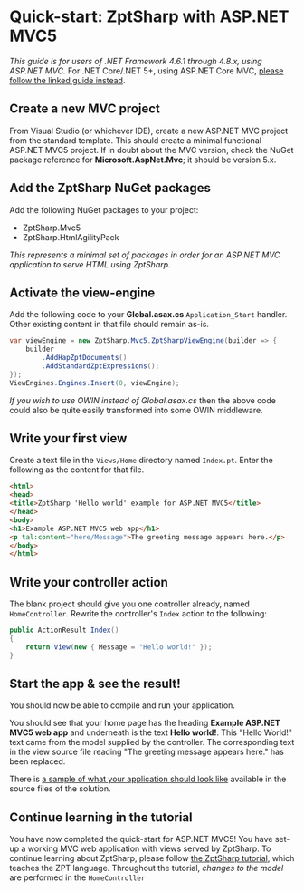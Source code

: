 # Quick-start: ZptSharp with AS<span>P.N</span>ET MVC5

_This guide is for users of .NET Framework 4.6.1 through 4.8.x, using AS<span>P.N</span>ET MVC._
For .NET Core/.NET 5+, using AS<span>P.N</span>ET Core MVC, [please follow the linked guide instead].

[please follow the linked guide instead]: ./MvcCore.md

## Create a new MVC project

From Visual Studio (or whichever IDE), create a new AS<span>P.N</span>ET MVC project from the standard template.
This should create a minimal functional AS<span>P.N</span>ET MVC5 project.
If in doubt about the MVC version, check the NuGet package reference for **Microsoft.AspNet.Mvc**; it should be version 5.x.

## Add the ZptSharp NuGet packages

Add the following NuGet packages to your project:

* ZptSharp.Mvc5
* ZptSharp.HtmlAgilityPack

_This represents a minimal set of packages in order for an AS<span>P.N</span>ET MVC application to serve HTML using ZptSharp._

## Activate the view-engine

Add the following code to your **Global.asax.cs** `Application_Start` handler.
Other existing content in that file should remain as-is.

```csharp
var viewEngine = new ZptSharp.Mvc5.ZptSharpViewEngine(builder => {
    builder
        .AddHapZptDocuments()
        .AddStandardZptExpressions();
});
ViewEngines.Engines.Insert(0, viewEngine);
```

_If you wish to use OWIN instead of Global.asax.cs_ then the above code could also be quite easily transformed into some OWIN middleware.

## Write your first view

Create a text file in the `Views/Home` directory named `Index.pt`.
Enter the following as the content for that file.

```html
<html>
<head>
<title>ZptSharp 'Hello world' example for ASP.NET MVC5</title>
</head>
<body>
<h1>Example ASP.NET MVC5 web app</h1>
<p tal:content="here/Message">The greeting message appears here.</p>
</body>
</html>
```

## Write your controller action

The blank project should give you one controller already, named `HomeController`.
Rewrite the controller's `Index` action to the following:

```csharp
public ActionResult Index()
{
    return View(new { Message = "Hello world!" });
}
```

## Start the app & see the result!

You should now be able to compile and run your application.

You should see that your home page has the heading **Example AS<span>P.N</span>ET MVC5 web app** and underneath is the text **Hello world!**.
This "Hello World!" text came from the model supplied by the controller.
The corresponding text in the view source file reading "The greeting message appears here." has been replaced.

There is [a sample of what your application should look like] available in the source files of the solution.

[a sample of what your application should look like]: https://github.com/csf-dev/ZPT-Sharp/tree/master/Examples/ZptSharp.Examples.Mvc5

## Continue learning in the tutorial

You have now completed the quick-start for AS<span>P.N</span>ET MVC5!
You have set-up a working MVC web application with views served by ZptSharp.
To continue learning about ZptSharp, please follow [the ZptSharp tutorial], which teaches the ZPT language.
Throughout the tutorial, _changes to the model_ are performed in the `HomeController`

[the ZptSharp tutorial]: ../ZptTutorial/index.md
